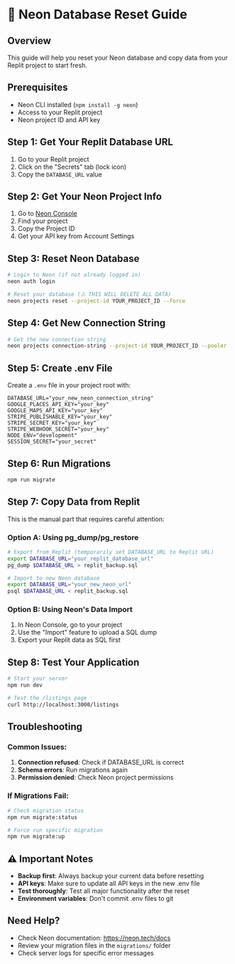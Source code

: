 # 🚀 Neon Database Reset Guide

## Overview
This guide will help you reset your Neon database and copy data from your Replit project to start fresh.

## Prerequisites
- Neon CLI installed (`npm install -g neon`)
- Access to your Replit project
- Neon project ID and API key

## Step 1: Get Your Replit Database URL
1. Go to your Replit project
2. Click on the "Secrets" tab (lock icon)
3. Copy the `DATABASE_URL` value

## Step 2: Get Your Neon Project Info
1. Go to [Neon Console](https://console.neon.tech/)
2. Find your project
3. Copy the Project ID
4. Get your API key from Account Settings

## Step 3: Reset Neon Database
```bash
# Login to Neon (if not already logged in)
neon auth login

# Reset your database (⚠️ THIS WILL DELETE ALL DATA)
neon projects reset --project-id YOUR_PROJECT_ID --force
```

## Step 4: Get New Connection String
```bash
# Get the new connection string
neon projects connection-string --project-id YOUR_PROJECT_ID --pooler
```

## Step 5: Create .env File
Create a `.env` file in your project root with:
```env
DATABASE_URL="your_new_neon_connection_string"
GOOGLE_PLACES_API_KEY="your_key"
GOOGLE_MAPS_API_KEY="your_key"
STRIPE_PUBLISHABLE_KEY="your_key"
STRIPE_SECRET_KEY="your_key"
STRIPE_WEBHOOK_SECRET="your_key"
NODE_ENV="development"
SESSION_SECRET="your_secret"
```

## Step 6: Run Migrations
```bash
npm run migrate
```

## Step 7: Copy Data from Replit
This is the manual part that requires careful attention:

### Option A: Using pg_dump/pg_restore
```bash
# Export from Replit (temporarily set DATABASE_URL to Replit URL)
export DATABASE_URL="your_replit_database_url"
pg_dump $DATABASE_URL > replit_backup.sql

# Import to new Neon database
export DATABASE_URL="your_new_neon_url"
psql $DATABASE_URL < replit_backup.sql
```

### Option B: Using Neon's Data Import
1. In Neon Console, go to your project
2. Use the "Import" feature to upload a SQL dump
3. Export your Replit data as SQL first

## Step 8: Test Your Application
```bash
# Start your server
npm run dev

# Test the /listings page
curl http://localhost:3000/listings
```

## Troubleshooting

### Common Issues:
1. **Connection refused**: Check if DATABASE_URL is correct
2. **Schema errors**: Run migrations again
3. **Permission denied**: Check Neon project permissions

### If Migrations Fail:
```bash
# Check migration status
npm run migrate:status

# Force run specific migration
npm run migrate:up
```

## ⚠️ Important Notes
- **Backup first**: Always backup your current data before resetting
- **API keys**: Make sure to update all API keys in the new .env file
- **Test thoroughly**: Test all major functionality after the reset
- **Environment variables**: Don't commit .env files to git

## Need Help?
- Check Neon documentation: https://neon.tech/docs
- Review your migration files in the `migrations/` folder
- Check server logs for specific error messages
